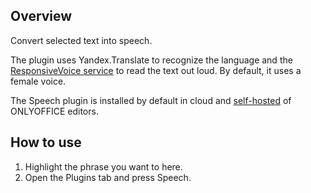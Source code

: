 ## Overview

Convert selected text into speech. 

The plugin uses Yandex.Translate to recognize the language and the [ResponsiveVoice service](https://responsivevoice.org/) to read the text out loud. By default, it uses a female voice. 

The Speech plugin is installed by default in cloud and [self-hosted](https://github.com/ONLYOFFICE/DocumentServer) of ONLYOFFICE editors. 

## How to use

1. Highlight the phrase you want to here.
2. Open the Plugins tab and press Speech. 
